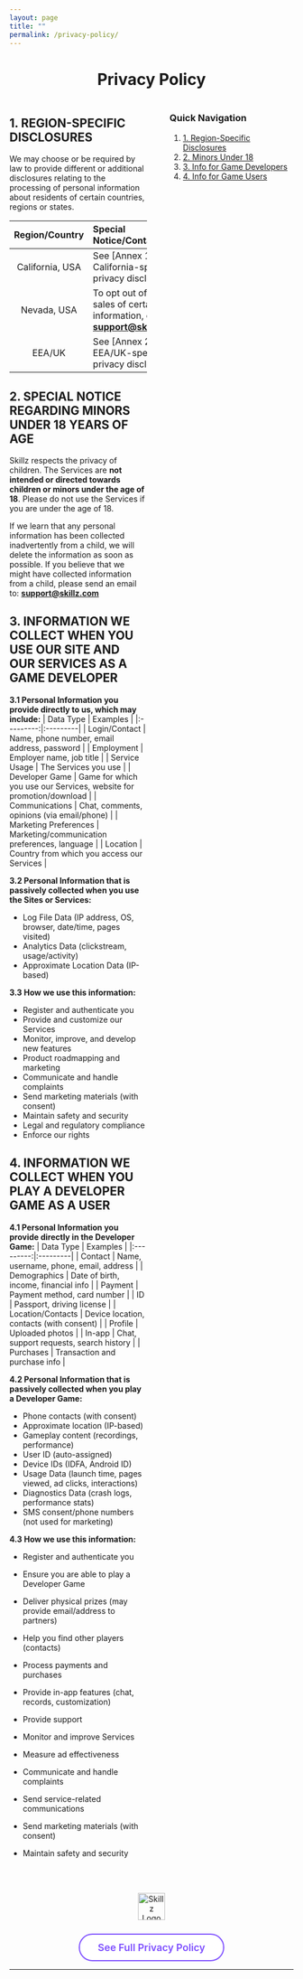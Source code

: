```yaml
---
layout: page
title: ""
permalink: /privacy-policy/
---
```


<div style="text-align:center;">
  <h1>Privacy Policy</h1>
</div>

<div style="display:flex; gap:40px; align-items:flex-start;">
  <div style="flex:3; min-width:0;">

## 1. REGION-SPECIFIC DISCLOSURES
We may choose or be required by law to provide different or additional disclosures relating to the processing of personal information about residents of certain countries, regions or states.

| Region/Country | Special Notice/Contact |
|:--------------:|:----------------------|
| California, USA | See [Annex 1] for California-specific privacy disclosures |
| Nevada, USA | To opt out of future sales of certain information, contact:<br>**support@skillz.com** |
| EEA/UK | See [Annex 2] for EEA/UK-specific privacy disclosures |

## 2. SPECIAL NOTICE REGARDING MINORS UNDER 18 YEARS OF AGE
Skillz respects the privacy of children. The Services are **not intended or directed towards children or minors under the age of 18**. Please do not use the Services if you are under the age of 18.

If we learn that any personal information has been collected inadvertently from a child, we will delete the information as soon as possible. If you believe that we might have collected information from a child, please send an email to: **support@skillz.com**

## 3. INFORMATION WE COLLECT WHEN YOU USE OUR SITE AND OUR SERVICES AS A GAME DEVELOPER

**3.1 Personal Information you provide directly to us, which may include:**
| Data Type | Examples |
|:---------:|:---------|
| Login/Contact | Name, phone number, email address, password |
| Employment | Employer name, job title |
| Service Usage | The Services you use |
| Developer Game | Game for which you use our Services, website for promotion/download |
| Communications | Chat, comments, opinions (via email/phone) |
| Marketing Preferences | Marketing/communication preferences, language |
| Location | Country from which you access our Services |

**3.2 Personal Information that is passively collected when you use the Sites or Services:**
- Log File Data (IP address, OS, browser, date/time, pages visited)
- Analytics Data (clickstream, usage/activity)
- Approximate Location Data (IP-based)

**3.3 How we use this information:**
- Register and authenticate you
- Provide and customize our Services
- Monitor, improve, and develop new features
- Product roadmapping and marketing
- Communicate and handle complaints
- Send marketing materials (with consent)
- Maintain safety and security
- Legal and regulatory compliance
- Enforce our rights

## 4. INFORMATION WE COLLECT WHEN YOU PLAY A DEVELOPER GAME AS A USER

**4.1 Personal Information you provide directly in the Developer Game:**
| Data Type | Examples |
|:---------:|:---------|
| Contact | Name, username, phone, email, address |
| Demographics | Date of birth, income, financial info |
| Payment | Payment method, card number |
| ID | Passport, driving license |
| Location/Contacts | Device location, contacts (with consent) |
| Profile | Uploaded photos |
| In-app | Chat, support requests, search history |
| Purchases | Transaction and purchase info |

**4.2 Personal Information that is passively collected when you play a Developer Game:**
- Phone contacts (with consent)
- Approximate location (IP-based)
- Gameplay content (recordings, performance)
- User ID (auto-assigned)
- Device IDs (IDFA, Android ID)
- Usage Data (launch time, pages viewed, ad clicks, interactions)
- Diagnostics Data (crash logs, performance stats)
- SMS consent/phone numbers (not used for marketing)

**4.3 How we use this information:**
- Register and authenticate you
- Ensure you are able to play a Developer Game
- Deliver physical prizes (may provide email/address to partners)
- Help you find other players (contacts)
- Process payments and purchases
- Provide in-app features (chat, records, customization)
- Provide support
- Monitor and improve Services
- Measure ad effectiveness
- Communicate and handle complaints
- Send service-related communications
- Send marketing materials (with consent)
- Maintain safety and security

  </div>
  <div style="flex:1; min-width:220px; position:sticky; top:120px; align-self:flex-start;">
    <div class="quick-nav-box">
      <h3>Quick Navigation</h3>
      <ol>
        <li><a href="#1-region-specific-disclosures">1. Region-Specific Disclosures</a></li>
        <li><a href="#2-special-notice-regarding-minors-under-18-years-of-age">2. Minors Under 18</a></li>
        <li><a href="#3-information-we-collect-when-you-use-our-site-and-our-services-as-a-game-developer">3. Info for Game Developers</a></li>
        <li><a href="#4-information-we-collect-when-you-play-a-developer-game-as-a-user">4. Info for Game Users</a></li>
      </ol>
    </div>
  </div>
</div>

<div style="margin-top:48px; text-align:center;">
  <img src="{{ '/assets/images/icons/Skillz.png' | relative_url }}" alt="Skillz Logo" style="height:48px; margin-bottom:16px;">
  <br>
  <a href="https://www.skillz.com/privacy-policy/#annex-1" target="_blank" style="display:inline-block; padding:12px 32px; border-radius:24px; border:2px solid #7c4dff; color:#7c4dff; font-weight:600; font-size:1.1rem; background:#fff; text-decoration:none; transition:background 0.2s; margin-top:8px;">
    See Full Privacy Policy
  </a>
</div>

---